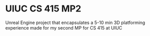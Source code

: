 # UIUC CS 415 MP2   
 Unreal Engine project that encapsulates a 5-10 min 3D platforming experience made for my second MP for CS 415 at UIUC
